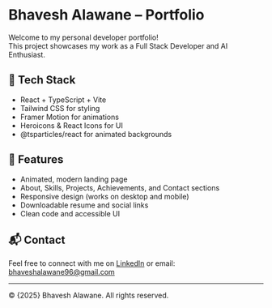 # Bhavesh Alawane – Portfolio

Welcome to my personal developer portfolio!  
This project showcases my work as a Full Stack Developer and AI Enthusiast.

## 🚀 Tech Stack

- React + TypeScript + Vite
- Tailwind CSS for styling
- Framer Motion for animations
- Heroicons & React Icons for UI
- @tsparticles/react for animated backgrounds

## 🌟 Features

- Animated, modern landing page
- About, Skills, Projects, Achievements, and Contact sections
- Responsive design (works on desktop and mobile)
- Downloadable resume and social links
- Clean code and accessible UI

## 📬 Contact

Feel free to connect with me on [LinkedIn]([https://www.linkedin.com/in/bhavesh-alawane-80a2a52b4/]) or email: bhaveshalawane96@gmail.com

---

© {2025} Bhavesh Alawane. All rights reserved.
